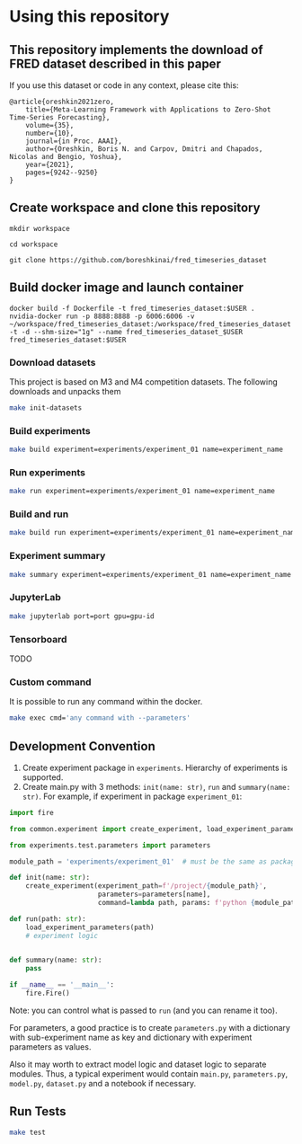 # Using this repository

## This repository implements the download of FRED dataset described in this paper

If you use this dataset or code in any context, please cite this:
```
@article{oreshkin2021zero, 
    title={Meta-Learning Framework with Applications to Zero-Shot Time-Series Forecasting}, 
    volume={35},
    number={10}, 
    journal={in Proc. AAAI}, 
    author={Oreshkin, Boris N. and Carpov, Dmitri and Chapados, Nicolas and Bengio, Yoshua},
    year={2021}, 
    pages={9242--9250} 
}
```

## Create workspace and clone this repository

```mkdir workspace```

```cd workspace```

```git clone https://github.com/boreshkinai/fred_timeseries_dataset```

## Build docker image and launch container 
```
docker build -f Dockerfile -t fred_timeseries_dataset:$USER .
nvidia-docker run -p 8888:8888 -p 6006:6006 -v ~/workspace/fred_timeseries_dataset:/workspace/fred_timeseries_dataset -t -d --shm-size="1g" --name fred_timeseries_dataset_$USER fred_timeseries_dataset:$USER
```

### Download datasets

This project is based on M3 and M4 competition datasets. The following downloads and unpacks them

```bash
make init-datasets
```

### Build experiments

```bash
make build experiment=experiments/experiment_01 name=experiment_name
```

### Run experiments

```bash
make run experiment=experiments/experiment_01 name=experiment_name
```

### Build and run

```bash
make build run experiment=experiments/experiment_01 name=experiment_name
```

### Experiment summary
```bash
make summary experiment=experiments/experiment_01 name=experiment_name filter=*
```

### JupyterLab

```bash
make jupyterlab port=port gpu=gpu-id
```

### Tensorboard

TODO

### Custom command

It is possible to run any command within the docker.

```bash
make exec cmd='any command with --parameters'
```

## Development Convention

1. Create experiment package in `experiments`. Hierarchy of experiments is supported.
2. Create main.py with 3 methods: `init(name: str)`, `run` and `summary(name: str)`. 
For example, if experiment in package `experiment_01`:
```python
import fire

from common.experiment import create_experiment, load_experiment_parameters

from experiments.test.parameters import parameters

module_path = 'experiments/experiment_01'  # must be the same as packages from source.

def init(name: str):
    create_experiment(experiment_path=f'/project/{module_path}',
                      parameters=parameters[name],
                      command=lambda path, params: f'python {module_path}/main.py run --path="{path}"')

def run(path: str):
    load_experiment_parameters(path)
    # experiment logic
    

def summary(name: str):
    pass

if __name__ == '__main__':    
    fire.Fire()
```
Note: you can control what is passed to `run` (and you can rename it too).

For parameters, a good practice is to create `parameters.py` with a dictionary with sub-experiment name as key and 
dictionary with experiment parameters as values.

Also it may worth to extract model logic and dataset logic to separate modules. Thus, a typical experiment would contain
`main.py`, `parameters.py`, `model.py`, `dataset.py` and a notebook if necessary.


## Run Tests
```bash
make test
```
